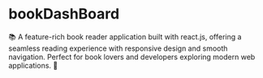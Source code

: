 # bookDashBoard
📚 A feature-rich book reader application built with react.js, offering a seamless reading experience with responsive design and smooth navigation. Perfect for book lovers and developers exploring modern web applications. 🚀
